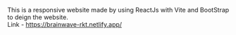 This is a responsive website made by using ReactJs with Vite and BootStrap to deign the website.<br>
Link - https://brainwave-rkt.netlify.app/ 
